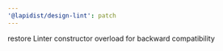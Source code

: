 ```yaml
---
'@lapidist/design-lint': patch
---
```


restore Linter constructor overload for backward compatibility

